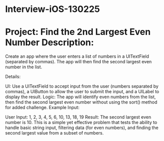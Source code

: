 # Interview-iOS-130225

# Project: Find the 2nd Largest Even Number Description:

Create an app where the user enters a list of numbers in a UITextField (separated by commas). The app will then find the second largest even number in the list.

Details:

UI: Use a UITextField to accept input from the user (numbers separated by commas), a UIButton to allow the user to submit the input, and a UILabel to display the result. Logic: The app will identify even numbers from the list, then find the second largest even number without using the sort() method for added challenge. Example Input:

User Input: 1, 2, 3, 4, 5, 6, 10, 13, 18, 19 
Result: The second largest even number is 10. This is a simple yet effective problem that tests the ability to handle basic string input, filtering data (for even numbers), and finding the second largest value from a subset of numbers.

